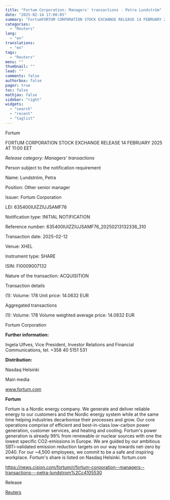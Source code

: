 ```yaml
---
title: "Fortum Corporation: Managers' transactions - Petra Lundström"
date: "2025-02-14 17:00:05"
summary: "FortumFORTUM CORPORATION STOCK EXCHANGE RELEASE 14 FEBRUARY 2025 AT 11:00 EETRelease category: Managers' transactionsPerson subject to the notification requirementName: Lundström, PetraPosition: Other senior managerIssuer: Fortum CorporationLEI: 635400IUIZZIUJSAMF76Notification type: INITIAL NOTIFICATIONReference number: 635400IUIZZIUJSAMF76_20250213132336_310Transaction date: 2025-02-12Venue: XHELInstrument type: SHAREISIN: FI0009007132Nature of the transaction: ACQUISITIONTransaction details(1): Volume: 178 Unit price: 14.0632 EURAggregated transactions(1):..."
categories:
  - "Reuters"
lang:
  - "en"
translations:
  - "en"
tags:
  - "Reuters"
menu: ""
thumbnail: ""
lead: ""
comments: false
authorbox: false
pager: true
toc: false
mathjax: false
sidebar: "right"
widgets:
  - "search"
  - "recent"
  - "taglist"
---
```


Fortum

FORTUM CORPORATION STOCK EXCHANGE RELEASE 14 FEBRUARY 2025 AT 11:00 EET

*Release category: Managers' transactions*

Person subject to the notification requirement

Name: Lundström, Petra

Position: Other senior manager

Issuer: Fortum Corporation

LEI: 635400IUIZZIUJSAMF76

Notification type: INITIAL NOTIFICATION

Reference number: 635400IUIZZIUJSAMF76\_20250213132336\_310

Transaction date: 2025-02-12

Venue: XHEL

Instrument type: SHARE

ISIN: FI0009007132

Nature of the transaction: ACQUISITION

Transaction details

(1): Volume: 178 Unit price: 14.0632 EUR

Aggregated transactions

(1): Volume: 178 Volume weighted average price: 14.0632 EUR

Fortum Corporation

**Further information:**

Ingela Ulfves, Vice President, Investor Relations and Financial Communications, tel. +358 40 5151 531

**Distribution:**

Nasdaq Helsinki

Main media

www.fortum.com

**Fortum**

Fortum is a Nordic energy company. We generate and deliver reliable energy to our customers and the Nordic energy system while at the same time helping industries decarbonise their processes and grow. Our core operations comprise of efficient and best-in-class low-carbon power generation, customer services, and heating and cooling. Fortum's power generation is already 99% from renewable or nuclear sources with one the lowest specific CO2-emissions in Europe. We are guided by our ambitious SBTi-validated emission reduction targets on our way towards net-zero by 2040. For our ~4,500 employees, we commit to be a safe and inspiring workplace. Fortum's share is listed on Nasdaq Helsinki. fortum.com

https://news.cision.com/fortum/r/fortum-corporation--managers--transactions---petra-lundstrom%2Cc4105530

Release

[Reuters](https://www.tradingview.com/news/reuters.com,2025-02-14:newsml_Wkr3nFprR:0-fortum-corporation-managers-transactions-petra-lundstr-m/)
